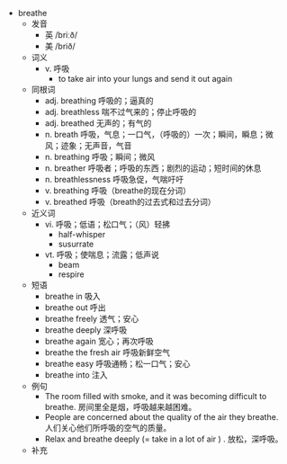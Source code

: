 - breathe
  - 发音
    - 英 /briːð/
    - 美 /brið/
  - 词义
    - v. 呼吸
      - to take air into your lungs and send it out again
  - 同根词
    - adj. breathing 呼吸的；逼真的
    - adj. breathless 喘不过气来的；停止呼吸的
    - adj. breathed 无声的；有气的
    - n. breath 呼吸，气息；一口气，（呼吸的）一次；瞬间，瞬息；微风；迹象；无声音，气音
    - n. breathing 呼吸；瞬间；微风
    - n. breather 呼吸者；呼吸的东西；剧烈的运动；短时间的休息
    - n. breathlessness 呼吸急促，气喘吁吁
    - v. breathing 呼吸（breathe的现在分词）
    - v. breathed 呼吸（breath的过去式和过去分词）
  - 近义词
    - vi. 呼吸；低语；松口气；（风）轻拂
      - half-whisper
      - susurrate
    - vt. 呼吸；使喘息；流露；低声说
      - beam
      - respire
  - 短语
    - breathe in 吸入
    - breathe out 呼出
    - breathe freely 透气；安心
    - breathe deeply 深呼吸
    - breathe again 宽心；再次呼吸
    - breathe the fresh air 呼吸新鲜空气
    - breathe easy 呼吸通畅；松一口气；安心
    - breathe into 注入
  - 例句
    - The room filled with smoke, and it was becoming difficult to breathe. 房间里全是烟，呼吸越来越困难。
    - People are concerned about the quality of the air they breathe. 人们关心他们所呼吸的空气的质量。
    - Relax and breathe deeply (=  take in a lot of air  ) . 放松，深呼吸。
  - 补充